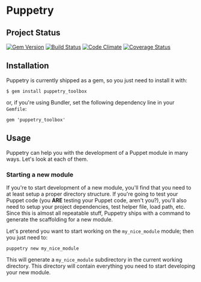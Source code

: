 # Puppetry

## Project Status
[![Gem Version](https://badge.fury.io/rb/puppetry_toolbox.png)](http://badge.fury.io/rb/puppetry_toolbox)
[![Build Status](https://travis-ci.org/stefanozanella/puppetry.png?branch=master)](https://travis-ci.org/stefanozanella/puppetry)
[![Code Climate](https://codeclimate.com/github/stefanozanella/puppetry.png)](https://codeclimate.com/github/stefanozanella/puppetry)
[![Coverage Status](https://coveralls.io/repos/stefanozanella/puppetry/badge.png?branch=master)](https://coveralls.io/r/stefanozanella/puppetry?branch=master)
## Installation
Puppetry is currently shipped as a gem, so you just need to install it with:
~~~
$ gem install puppetry_toolbox
~~~
or, if you're using Bundler, set the following dependency line in your
`Gemfile`:
~~~
gem 'puppetry_toolbox'
~~~

## Usage
Puppetry can help you with the development of a Puppet module in many ways.
Let's look at each of them.

### Starting a new module
If you're to start development of a new module, you'll find that you need to
at least setup a proper directory structure. If you're going to test your
Puppet code (you **ARE** testing your Puppet code, aren't you?), you'll also
need to setup your project dependencies, test helper file, load path, etc.
Since this is almost all repeatable stuff, Puppetry ships with a command to
generate the scaffolding for a new module.

Let's pretend you want to start working on the `my_nice_module` module; then you just need to:
~~~
puppetry new my_nice_module
~~~
This will generate a `my_nice_module` subdirectory in the current working
directory. This directory will contain everything you need to start developing
your new module.

